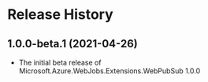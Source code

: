 # Release History

## 1.0.0-beta.1 (2021-04-26)

- The initial beta release of Microsoft.Azure.WebJobs.Extensions.WebPubSub 1.0.0